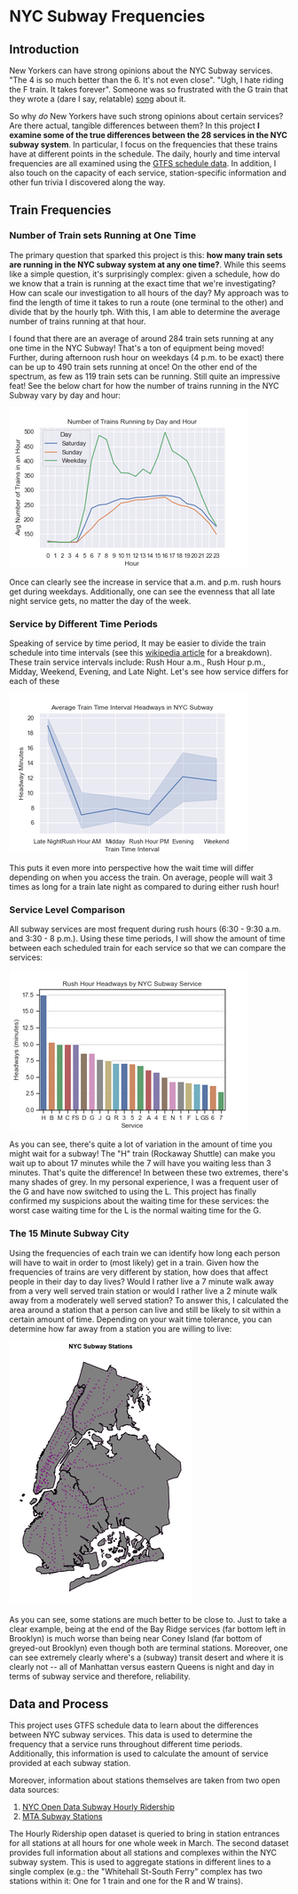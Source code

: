 # NYC Subway Frequencies

## Introduction
New Yorkers can have strong opinions about the NYC Subway services. "The 4 is so much better than the 6. It's not even close". "Ugh, I hate riding the F train. It takes forever". Someone was so frustrated with the G train that they wrote a (dare I say, relatable) [song](https://youtu.be/_OhUIVsUkxg?si=fQvYZA07SlQRk1pk) about it.  

So why *do* New Yorkers have such strong opinions about certain services? Are there actual, tangible differences between them? In this project **I examine some of the true differences between the 28 services in the NYC subway system**. In particular, I focus on the frequencies that these trains have at different points in the schedule. The daily, hourly and time interval frequencies are all examined using the [GTFS schedule data](https://new.mta.info/developers). In addition, I also touch on the capacity of each service, station-specific information and other fun trivia I discovered along the way. 

## Train Frequencies

### Number of Train sets Running at One Time
The primary question that sparked this project is this: **how many train sets are running in the NYC subway system at any one time?**. While this seems like a simple question, it's surprisingly complex: given a schedule, how do we know that a train is running at the exact time that we're investigating? How can scale our investigation to all hours of the day? My approach was to find the length of time it takes to run a route (one terminal to the other) and divide that by the hourly tph. With this, I am able to determine the average number of trains running at that hour. 

I found that there are an average of around 284 train sets running at any one time in the NYC Subway! That's a ton of equipment being moved! Further, during afternoon rush hour on weekdays (4 p.m. to be exact) there can be up to 490 train sets running at once! On the other end of the spectrum, as few as 119 train sets can be running. Still quite an impressive feat! See the below chart for how the number of trains running in the NYC Subway vary by day and hour:

![](images/hourly_number_of_trains_by_day.png)

Once can clearly see the increase in service that a.m. and p.m. rush hours get during weekdays. Additionally, one can see the evenness that all late night service gets, no matter the day of the week.

### Service by Different Time Periods 
Speaking of service by time period, It may be easier to divide the train schedule into time intervals (see this [wikipedia article](https://en.wikipedia.org/wiki/List_of_New_York_City_Subway_services#Train_intervals) for a breakdown). These train service intervals include: Rush Hour a.m., Rush Hour p.m., Midday, Weekend, Evening, and Late Night. Let's see how service differs for each of these 

![](images/interval_headways.png)

This puts it even more into perspective how the wait time will differ depending on when you access the train. On average, people will wait 3 times as long for a train late night as compared to during either rush hour!

### Service Level Comparison
All subway services are most frequent during rush hours (6:30 - 9:30 a.m. and 3:30 - 8 p.m.). Using these time periods, I will show the amount of time between each scheduled train for each service so that we can compare the services: 

![](images/service_comparison_rush_hour.png)

As you can see, there's quite a lot of variation in the amount of time you might wait for a subway! The "H" train (Rockaway Shuttle) can make you wait up to about 17 minutes while the 7 will have you waiting less than 3 minutes. That's quite the difference! In between these two extremes, there's many shades of grey. In my personal experience, I was a frequent user of the G and have now switched to using the L. This project has finally confirmed my suspicions about the waiting time for these services: the worst case waiting time for the L is the normal waiting time for the G.

### The 15 Minute Subway City
Using the frequencies of each train we can identify how long each person will have to wait in order to (most likely) get in a train. Given how the frequencies of trains are very different by station, how does that affect people in their day to day lives? Would I rather live a 7 minute walk away from a very well served train station or would I rather live a 2 minute walk away from a moderately well served station? To answer this, I calculated the area around a station that a person can live and still be likely to sit within a certain amount of time. Depending on your wait time tolerance, you can determine how far away from a station you are willing to live: 

![](images/movie.gif)

As you can see, some stations are much better to be close to. Just to take a clear example, being at the end of the Bay Ridge services (far bottom left in Brooklyn) is much worse than being near Coney Island (far bottom of greyed-out Brooklyn) even though both are terminal stations. Moreover, one can see extremely clearly where's a (subway) transit desert and where it is clearly not -- all of Manhattan versus eastern Queens is night and day in terms of subway service and therefore, reliability. 

## Data and Process 
This project uses GTFS schedule data to learn about the differences between NYC subway services. This data is used to determine the frequency that a service runs throughout different time periods. Additionally, this information is used to calculate the amount of service provided at each subway station.

Moreover, information about stations themselves are taken from two open data sources: 

1. [NYC Open Data Subway Hourly Ridership](https://data.ny.gov/Transportation/MTA-Subway-Hourly-Ridership-Beginning-February-202/wujg-7c2s/about_data)
2. [MTA Subway Stations](https://data.ny.gov/Transportation/MTA-Subway-Stations-Map/p6ps-59h2)

The Hourly Ridership open dataset is queried to bring in station entrances for all stations at all hours for one whole week in March. The second dataset provides full information about all stations and complexes within the NYC subway system. This is used to aggregate stations in different lines to a single complex (e.g.: the "Whitehall St-South Ferry" complex has two stations within it: One for 1 train and one for the R and W trains).


